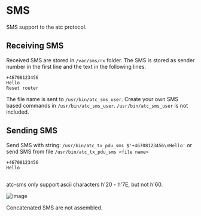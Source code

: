 # SMS

SMS support to the atc protocol.


## Receiving SMS
Received SMS are stored in `/var/sms/rx` folder.
The SMS is stored as sender number in the first line and the text in the following lines.
```
+46708123456
Hello
Reset router
```
The file name is sent to `/usr/bin/atc_sms_user`. Create your own SMS based commands in `/usr/bin/atc_sms_user`.
`/usr/bin/atc_sms_user` is not included.


## Sending SMS
Send SMS with string: `/usr/bin/atc_tx_pdu_sms $'+46708123456\nHello'`
or send SMS from file `/usr/bin/atc_tx_pdu_sms <file name>`
```
+46708123456
Hello
```


##

atc-sms only support ascii characters h'20 - h'7E, but not h'60.

![image](https://github.com/user-attachments/assets/36c0b645-99a9-4293-84d3-14f4d254d14d)

Concatenated SMS are not assembled.

